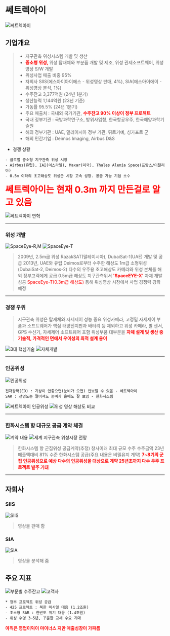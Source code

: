 # 쎄트렉아이
![쎄트렉아이](https://github.com/dragoglass/invest/blob/stock/%EC%9A%B0%EC%A3%BC%ED%95%AD%EA%B3%B5/%EC%8E%84%ED%8A%B8%EB%A0%89%EC%95%84%EC%9D%B4/%EA%B7%B8%EB%A6%BC/%EC%8E%84%ED%8A%B8%EB%A0%89%EC%95%84%EC%9D%B4.PNG?raw=true)
## 기업개요
> - 지구관측 위성시스템 개발 및 생산
> - <span style="font-weight: bold; color: red;">중소형 위성, </span>위성 탑재체와 부분품 개발 및 제조, 위성 관제소프트웨어, 위성 영상 S/W 개발
> - 위성사업 매출 비중 95%
> - 자회사 SIIS(에스아이아이에스 - 위성영상 판매, 4%), SIA(에스아이에이 - 위성영상 분석, 1%)
> - 수주잔고 3,377억원 (24년 1분기)
> - 생산능력 1,144억원 (23년 기준)
> - 가동률 95.5% (24년 1분기)
> - 주요 매출처 : 국내외 국가기관, <span style="font-weight: bold; color: red;">수주잔고 90% 이상이 정부 프로젝트
> - 국내 정부기관 : 국방과학연구소, 방위사업청, 한국항공우주, 한국해양과학기술원
> - 해외 정부기관 : UAE, 말레이시아 정부 기관, 튀르키예, 싱가포르 군
> - 해외 민간기업 : Deimos Imaging, Airbus D&S

* 경쟁 상황
```
- 글로벌 중소형 지구관측 위성 시장
- Airbus(유럽), IAI(이스라엘), Maxar(미국), Thales Alenia Space(프랑스/이탈리아)
- 0.5m 이하의 초고해상도 위성군 시장 고속 성장. 공급 가능 기업 소수
```
<span style="font-size: 200%; font-weight: bold; color: red;">쎄트렉아이는 현재 0.3m 까지 만든걸로 알고 있음</span>

![쎄트렉아이 연혁](https://github.com/dragoglass/invest/blob/stock/%EC%9A%B0%EC%A3%BC%ED%95%AD%EA%B3%B5/%EC%8E%84%ED%8A%B8%EB%A0%89%EC%95%84%EC%9D%B4/%EA%B7%B8%EB%A6%BC/%EC%8E%84%ED%8A%B8%EB%A0%89%EC%95%84%EC%9D%B4%20%EC%97%B0%ED%98%81.PNG?raw=true)

---
### 위성 개발
![SpaceEye-R,M](https://github.com/dragoglass/invest/blob/stock/%EC%9A%B0%EC%A3%BC%ED%95%AD%EA%B3%B5/%EC%8E%84%ED%8A%B8%EB%A0%89%EC%95%84%EC%9D%B4/%EA%B7%B8%EB%A6%BC/SpaceEye-R%2CM.PNG?raw=true)   ![SpaceEye-T](https://github.com/dragoglass/invest/blob/stock/%EC%9A%B0%EC%A3%BC%ED%95%AD%EA%B3%B5/%EC%8E%84%ED%8A%B8%EB%A0%89%EC%95%84%EC%9D%B4/%EA%B7%B8%EB%A6%BC/SpaceEye-T.PNG?raw=true)
> 2009년, 2.5m급 위성 RazakSAT(말레이시아), DubaiSat-1(UAE) 개발 및 공급
> 2013년, UAE와 유럽 Deimos로부터 수주한 해상도 1m급 소형위성(DubaiSat-2, Deimos-2)
> 다수의 우주용 초고해상도 카메라와 위성 본체를 해외 정부고객에게 공급
> 0.5m급 해상도 지구관측위서 <span style="font-weight: bold; color: red;">'SpaceEYE-X'</span> 자체 개발 성공
> <span style="color: red;">SpaceEye-T(0.3m급 해상도)</span> 통해 위성영상 시장에서 사업 경쟁력 강화 예정

---
### 경쟁 우위
> 지구관측 위성은 탑재체와 자세제어 성능 중요
> 위성카메라, 고정밀 자세제어 부품과 소프트웨어가 핵심
> 태양전지판과 배터리 등 제외하고 위성 카메라, 별 센서, GPS 수신기, 자세제어 소프트웨어 포함 위성부품 대부분을 <span style="font-weight: bold; color: red;">자체 설계 및 생산 중
> 기술적, 가격적인 면에서 우이성의 최적 설계 용이

![3대 핵심기술](https://github.com/dragoglass/invest/blob/stock/%EC%9A%B0%EC%A3%BC%ED%95%AD%EA%B3%B5/%EC%8E%84%ED%8A%B8%EB%A0%89%EC%95%84%EC%9D%B4/%EA%B7%B8%EB%A6%BC/3%EB%8C%80%20%ED%95%B5%EC%8B%AC%EA%B8%B0%EC%88%A0.PNG?raw=true)   ![자체개발](https://github.com/dragoglass/invest/blob/stock/%EC%9A%B0%EC%A3%BC%ED%95%AD%EA%B3%B5/%EC%8E%84%ED%8A%B8%EB%A0%89%EC%95%84%EC%9D%B4/%EA%B7%B8%EB%A6%BC/%EC%9E%90%EC%B2%B4%EA%B0%9C%EB%B0%9C.PNG?raw=true)

---
### 인공위성
![인공위성](https://github.com/dragoglass/invest/blob/stock/%EC%9A%B0%EC%A3%BC%ED%95%AD%EA%B3%B5/%EC%8E%84%ED%8A%B8%EB%A0%89%EC%95%84%EC%9D%B4/%EA%B7%B8%EB%A6%BC/%EC%9D%B8%EA%B3%B5%EC%9C%84%EC%84%B1.PNG?raw=true)
```
전자광학(EO) : 기상이 안좋으면(눈비가 오면) 안보일 수 있음 - 쎄트렉아이
SAR : 선명도는 떨어져도 눈비가 올때도 잘 보임 - 한화시스템
```
![쎄트렉아이 인공위성](https://github.com/dragoglass/invest/blob/stock/%EC%9A%B0%EC%A3%BC%ED%95%AD%EA%B3%B5/%EC%8E%84%ED%8A%B8%EB%A0%89%EC%95%84%EC%9D%B4/%EA%B7%B8%EB%A6%BC/%EC%8E%84%ED%8A%B8%EB%A0%89%EC%95%84%EC%9D%B4%20%EC%9D%B8%EA%B3%B5%EC%9C%84%EC%84%B1.PNG?raw=true)    ![위성 영상 해상도 비교](https://github.com/dragoglass/invest/blob/stock/%EC%9A%B0%EC%A3%BC%ED%95%AD%EA%B3%B5/%EC%8E%84%ED%8A%B8%EB%A0%89%EC%95%84%EC%9D%B4/%EA%B7%B8%EB%A6%BC/%EC%9C%84%EC%84%B1%20%EC%98%81%EC%83%81%20%ED%95%B4%EC%83%81%EB%8F%84%20%EB%B9%84%EA%B5%90.PNG?raw=true)

---
### 한화시스템 향 대규모 공급 계약 체결
![계약 내용](https://github.com/dragoglass/invest/blob/stock/%EC%9A%B0%EC%A3%BC%ED%95%AD%EA%B3%B5/%EC%8E%84%ED%8A%B8%EB%A0%89%EC%95%84%EC%9D%B4/%EA%B7%B8%EB%A6%BC/%EA%B3%84%EC%95%BD%EB%82%B4%EC%9A%A9.PNG?raw=true)  ![세계 지구관측 위성시장 전망](https://github.com/dragoglass/invest/blob/stock/%EC%9A%B0%EC%A3%BC%ED%95%AD%EA%B3%B5/%EC%8E%84%ED%8A%B8%EB%A0%89%EC%95%84%EC%9D%B4/%EA%B7%B8%EB%A6%BC/%EC%84%B8%EA%B3%84%EC%9D%98%20%EC%A7%80%EA%B5%AC%EA%B4%80%EC%B8%A1%20%EC%9C%84%EC%84%B1%EC%8B%9C%EC%9E%A5%20%EC%A0%84%EB%A7%9D.PNG?raw=true)
> 한화시스템 향 군집위성 공급계약(추정)
> 창사이래 최대 규모 수주
> 수주금액 23년 매출액대비 81% 수준
> 한화시스템 공급(주요 내용은 비밀유지 계약)
> <span style="font-weight: bold; color: red;">7~8기의 군집 인공위성으로 예상
> <span style="font-weight: bold; color: red;">다수의 인공위성을 대상으로 계약
> 25년초까지 다수 우주 프로젝트 발주 기대

---
## 자회사
### SIIS
![SIIS](https://github.com/dragoglass/invest/blob/stock/%EC%9A%B0%EC%A3%BC%ED%95%AD%EA%B3%B5/%EC%8E%84%ED%8A%B8%EB%A0%89%EC%95%84%EC%9D%B4/%EA%B7%B8%EB%A6%BC/SIIS.PNG?raw=true)
> 영상을 판매 함

### SIA
![SIA](https://github.com/dragoglass/invest/blob/stock/%EC%9A%B0%EC%A3%BC%ED%95%AD%EA%B3%B5/%EC%8E%84%ED%8A%B8%EB%A0%89%EC%95%84%EC%9D%B4/%EA%B7%B8%EB%A6%BC/SIA.PNG?raw=true)
> 영상을 분석해 줌

## 주요 지표
![부문별 수주잔고](https://github.com/dragoglass/invest/blob/stock/%EC%9A%B0%EC%A3%BC%ED%95%AD%EA%B3%B5/%EC%8E%84%ED%8A%B8%EB%A0%89%EC%95%84%EC%9D%B4/%EA%B7%B8%EB%A6%BC/%EB%B6%80%EB%AC%B8%EB%B3%84%20%EC%88%98%EC%A3%BC%20%EC%9E%94%EA%B3%A0.PNG?raw=true)    ![고객사](https://github.com/dragoglass/invest/blob/stock/%EC%9A%B0%EC%A3%BC%ED%95%AD%EA%B3%B5/%EC%8E%84%ED%8A%B8%EB%A0%89%EC%95%84%EC%9D%B4/%EA%B7%B8%EB%A6%BC/%EA%B3%A0%EA%B0%9D%EC%82%AC.PNG?raw=true)

```
* 정부 프로젝트 위성 공급
- 425 프로젝트 : 북한 미사일 대응 (1.2조원)
- 초소형 SAR : 한반도 위기 대응 (1.4조원)
- 위성 수명 3~5년, 꾸준한 교체 수요 기대
```
<span style="font-weight: bold; color: red;"> 아직은 영업이익이 마이너스 지만 매출성장이 가파름